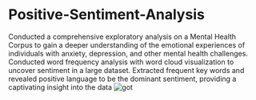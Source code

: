 # Positive-Sentiment-Analysis
Conducted a comprehensive exploratory analysis on a Mental Health Corpus to gain a deeper understanding of the emotional experiences of individuals with anxiety, depression, and other mental health challenges. Conducted word frequency analysis with word cloud visualization to uncover sentiment in a large dataset. Extracted frequent key words and revealed positive language to be the dominant sentiment, providing a captivating insight into the data
![got](https://user-images.githubusercontent.com/52755021/222315558-80d1bf45-f64d-43e4-bf6c-45326278b0f2.png)
